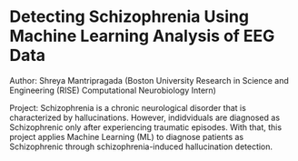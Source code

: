 # Detecting Schizophrenia Using Machine Learning Analysis of EEG Data 

Author: Shreya Mantripragada (Boston University Research in Science and Engineering (RISE) Computational Neurobiology Intern)

Project: Schizophrenia is a chronic neurological disorder that is characterized by hallucinations. However, indidviduals are diagnosed as Schizophrenic only after experiencing traumatic episodes. With that, this project applies Machine Learning (ML) to diagnose patients as Schizophrenic through schizophrenia-induced hallucination detection. 
